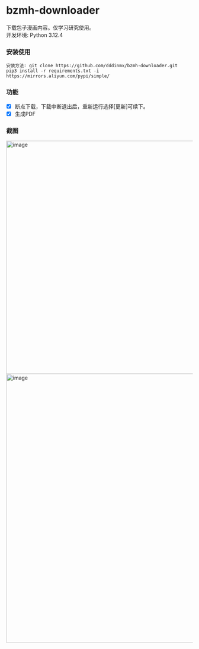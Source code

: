 # bzmh-downloader
下载包子漫画内容。仅学习研究使用。  
开发环境: Python 3.12.4

### 安装使用  
``安装方法: git clone https://github.com/dddinmx/bzmh-downloader.git``  
``pip3 install -r requirements.txt -i https://mirrors.aliyun.com/pypi/simple/``

### 功能  
- [x] 断点下载，下载中断退出后，重新运行选择[更新]可续下。  
- [x] 生成PDF

### 截图
<img width="627" alt="image" src="https://github.com/user-attachments/assets/21d18a51-a4f6-44ee-bb1a-831919f400f2" />  
<img width="723" alt="image" src="https://github.com/user-attachments/assets/ec6e08f9-7afb-4f9d-a743-bb1973d8530c" />



